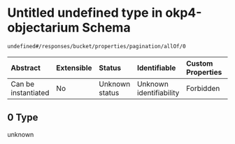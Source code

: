 # Untitled undefined type in okp4-objectarium Schema

```txt
undefined#/responses/bucket/properties/pagination/allOf/0
```



| Abstract            | Extensible | Status         | Identifiable            | Custom Properties | Additional Properties | Access Restrictions | Defined In                                                                     |
| :------------------ | :--------- | :------------- | :---------------------- | :---------------- | :-------------------- | :------------------ | :----------------------------------------------------------------------------- |
| Can be instantiated | No         | Unknown status | Unknown identifiability | Forbidden         | Allowed               | none                | [okp4-objectarium.json\*](schema/okp4-objectarium.json "open original schema") |

## 0 Type

unknown
